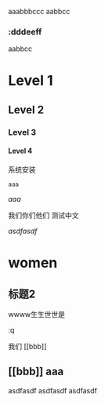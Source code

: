 aaabbbccc
aabbcc
### :dddeeff
aabbcc

# Level 1

## Level 2
### Level 3
#### Level 4
系统安装


`aaa`

*aaa*


我们你们他们 测试中文

_asdfasdf_

# women

## 标题2

wwww生生世世是



:q

我们
[[bbb]]


##  [[bbb]] aaa
asdfasdf
asdfasdf
asdfasdf
